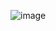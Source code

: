 ![image](https://user-images.githubusercontent.com/92127059/148450153-77e28df1-818e-4c80-99ad-193cc2443e2e.png)

